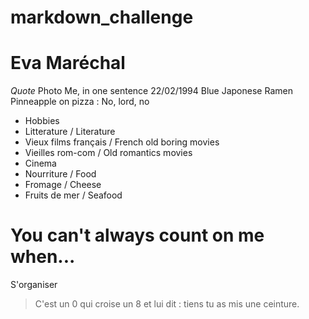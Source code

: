 # markdown_challenge
# Eva Maréchal
*Quote*
Photo
Me, in one sentence
22/02/1994
Blue
Japonese Ramen
Pinneapple on pizza : No, lord, no
* Hobbies 
* Litterature / Literature 
 * Vieux films français / French old boring movies 
 * Vieilles rom-com / Old romantics movies 
* Cinema
* Nourriture / Food
 * Fromage / Cheese
 * Fruits de mer / Seafood 
# You can't always count on me when... 
S'organiser
> C'est un 0 qui croise un 8 et lui dit : tiens tu as mis une ceinture.

